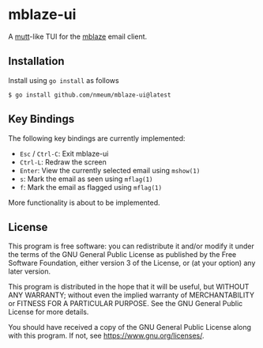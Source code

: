 # mblaze-ui

A [mutt][mutt web]-like TUI for the [mblaze][mblaze github] email client.

## Installation

Install using `go install` as follows

    $ go install github.com/nmeum/mblaze-ui@latest

## Key Bindings

The following key bindings are currently implemented:

* `Esc` / `Ctrl-C`: Exit mblaze-ui
* `Ctrl-L`: Redraw the screen
* `Enter`: View the currently selected email using `mshow(1)`
* `s`: Mark the email as seen using `mflag(1)`
* `f`: Mark the email as flagged using `mflag(1)`

More functionality is about to be implemented.

## License

This program is free software: you can redistribute it and/or modify it
under the terms of the GNU General Public License as published by the
Free Software Foundation, either version 3 of the License, or (at your
option) any later version.

This program is distributed in the hope that it will be useful, but
WITHOUT ANY WARRANTY; without even the implied warranty of
MERCHANTABILITY or FITNESS FOR A PARTICULAR PURPOSE. See the GNU General
Public License for more details.

You should have received a copy of the GNU General Public License along
with this program. If not, see <https://www.gnu.org/licenses/>.

[mutt web]: http://www.mutt.org
[mblaze github]: https://github.com/leahneukirchen/mblaze
